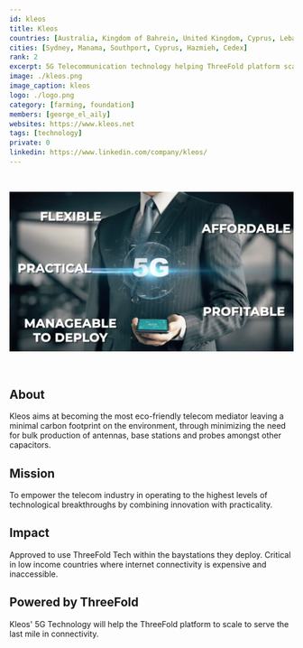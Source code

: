 ```yaml
---
id: kleos
title: Kleos
countries: [Australia, Kingdom of Bahrein, United Kingdom, Cyprus, Lebanon, France, Mozambique, DRC & Ghana]
cities: [Sydney, Manama, Southport, Cyprus, Hazmieh, Cedex]
rank: 2
excerpt: 5G Telecommunication technology helping ThreeFold platform scale to serve the last mile in connectivity. 
image: ./kleos.png
image_caption: kleos
logo: ./logo.png
category: [farming, foundation]
members: [george_el_aily]
websites: https://www.kleos.net
tags: [technology]
private: 0
linkedin: https://www.linkedin.com/company/kleos/
---
```


<br/>

![kleos](./kleos2.png)

<br/>

## About

Kleos aims at becoming the most eco-friendly telecom mediator leaving a minimal carbon footprint on the environment, through minimizing the need for bulk production of antennas, base stations and probes amongst other capacitors.

## Mission

To empower the telecom industry in operating to the highest levels of technological breakthroughs by combining innovation with practicality.

## Impact

Approved to use ThreeFold Tech within the baystations they deploy. Critical in low income countries where internet connectivity is expensive and inaccessible. 

## Powered by ThreeFold

Kleos' 5G Technology will help the ThreeFold platform to scale to serve the last mile in connectivity. 

<!-- ## TFGrid Solution

### Roadmap

5G+ will launch in Q2 2021 -->

